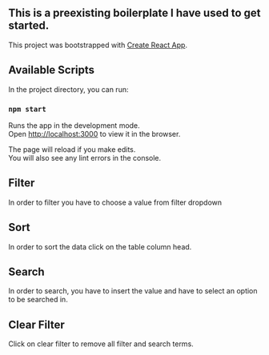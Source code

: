 ## This is a preexisting boilerplate I have used to get started.
This project was bootstrapped with [Create React App](https://github.com/facebook/create-react-app).

## Available Scripts

In the project directory, you can run:

### `npm start`

Runs the app in the development mode.<br />
Open [http://localhost:3000](http://localhost:3000) to view it in the browser.

The page will reload if you make edits.<br />
You will also see any lint errors in the console.

## Filter

In order to filter you have to choose a value from filter dropdown

## Sort

In order to sort the data click on the table column head.

## Search

In order to search, you have to insert the value and have to select an option to be searched in.

## Clear Filter

Click on clear filter to remove all filter and search terms.

